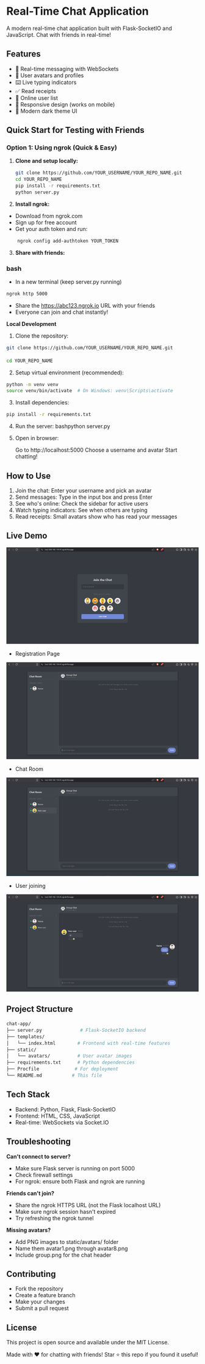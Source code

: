 # Real-Time Chat Application

A modern real-time chat application built with Flask-SocketIO and JavaScript. Chat with friends in real-time!

## Features

- 💬 Real-time messaging with WebSockets
- 👤 User avatars and profiles
- ⌨️ Live typing indicators
- ✅ Read receipts
- 👥 Online user list
- 📱 Responsive design (works on mobile)
- 🎨 Modern dark theme UI

## Quick Start for Testing with Friends

### Option 1: Using ngrok (Quick & Easy)

1. **Clone and setup locally:**
   ```bash
   git clone https://github.com/YOUR_USERNAME/YOUR_REPO_NAME.git
   cd YOUR_REPO_NAME
   pip install -r requirements.txt
   python server.py
    ```
2. **Install ngrok:**

- Download from ngrok.com
- Sign up for free account
- Get your auth token and run: 
```bash 
    ngrok config add-authtoken YOUR_TOKEN
```

3. **Share with friends:**
### bash
- In a new terminal (keep server.py running)
```bash 
ngrok http 5000
```
- Share the https://abc123.ngrok.io URL with your friends
- Everyone can join and chat instantly!



**Local Development**

1. Clone the repository:
```bash
git clone https://github.com/YOUR_USERNAME/YOUR_REPO_NAME.git

cd YOUR_REPO_NAME
```
2. Setup virtual environment (recommended):
```bash
python -m venv venv
source venv/bin/activate  # On Windows: venv\Scripts\activate
```
3. Install dependencies:
```bash
pip install -r requirements.txt
```
4. Run the server:
bashpython server.py

5. Open in browser: 

    Go to http://localhost:5000
Choose a username and avatar
Start chatting!



## How to Use

1. Join the chat: Enter your username and pick an avatar
2. Send messages: Type in the input box and press Enter
3. See who's online: Check the sidebar for active users
4. Watch typing indicators: See when others are typing
5. Read receipts: Small avatars show who has read your messages

## Live Demo

![alt text](<Screenshot 2025-06-26 182340.png>)
- Registration Page

![alt text](<Screenshot 2025-06-26 182443.png>)
- Chat Room

![alt text](<Screenshot 2025-06-26 182634.png>)
- User joining

![alt text](<Screenshot 2025-06-26 182842.png>)

## Project Structure
```bash
chat-app/
├── server.py              # Flask-SocketIO backend
├── templates/
│   └── index.html        # Frontend with real-time features
├── static/
│   └── avatars/          # User avatar images
├── requirements.txt      # Python dependencies
├── Procfile             # For deployment
└── README.md           # This file
```
## Tech Stack

- Backend: Python, Flask, Flask-SocketIO
- Frontend: HTML, CSS, JavaScript
- Real-time: WebSockets via Socket.IO

## Troubleshooting
**Can't connect to server?**

- Make sure Flask server is running on port 5000
- Check firewall settings
- For ngrok: ensure both Flask and ngrok are running

**Friends can't join?**

- Share the ngrok HTTPS URL (not the Flask localhost URL)
- Make sure ngrok session hasn't expired
- Try refreshing the ngrok tunnel

**Missing avatars?**

- Add PNG images to static/avatars/ folder
- Name them avatar1.png through avatar8.png
- Include group.png for the chat header

## Contributing

- Fork the repository
- Create a feature branch
- Make your changes
- Submit a pull request

## License
This project is open source and available under the MIT License.

Made with ❤️ for chatting with friends!
Star ⭐ this repo if you found it useful!
